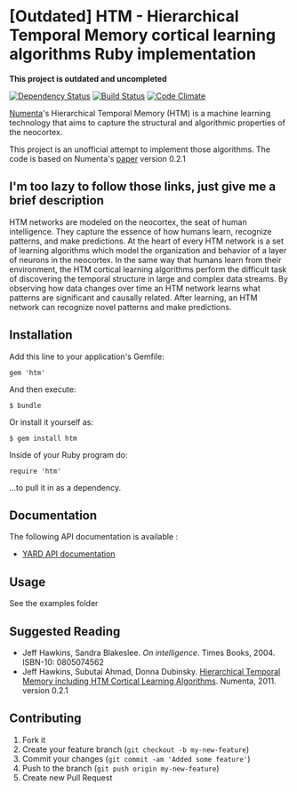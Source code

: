 # [**Outdated**] HTM - Hierarchical Temporal Memory cortical learning algorithms Ruby implementation

**This project is outdated and uncompleted**

[![Dependency Status](https://gemnasium.com/romain1189/htm.png)](https://gemnasium.com/romain1189/htm)
[![Build Status](https://secure.travis-ci.org/romain1189/htm.png?branch=master)](http://travis-ci.org/romain1189/htm)
[![Code Climate](https://codeclimate.com/github/romain1189/htm.png)](https://codeclimate.com/github/romain1189/htm)

[Numenta](http://www.numenta.com/)'s Hierarchical Temporal Memory (HTM) is a machine learning technology that aims to capture the structural and algorithmic properties of the neocortex.

This project is an unofficial attempt to implement those algorithms. The code is based on Numenta's [paper](http://www.numenta.com/htm-overview/education/HTM_CorticalLearningAlgorithms.pdf) version 0.2.1

## I'm too lazy to follow those links, just give me a brief description

HTM networks are modeled on the neocortex, the seat of human intelligence. They capture the essence of how humans learn, recognize patterns, and make predictions. At the heart of every HTM network is a set of learning algorithms which model the organization and behavior of a layer of neurons in the neocortex. In the same way that humans learn from their environment, the HTM cortical learning algorithms perform the difficult task of discovering the temporal structure in large and complex data streams. By observing how data changes over time an HTM network learns what patterns are significant and causally related. After learning, an HTM network can recognize novel patterns and make predictions.

## Installation

Add this line to your application's Gemfile:

    gem 'htm'

And then execute:

    $ bundle

Or install it yourself as:

    $ gem install htm

Inside of your Ruby program do:

    require 'htm'

...to pull it in as a dependency.

## Documentation

The following API documentation is available :

* [YARD API documentation](http://www.rubydoc.info/github/romain1189/htm/master/frames)

## Usage

See the examples folder

## Suggested Reading

* Jeff Hawkins, Sandra Blakeslee. *On intelligence*. Times Books, 2004. ISBN-10: 0805074562
* Jeff Hawkins, Subutai Ahmad, Donna Dubinsky. [Hierarchical Temporal Memory including HTM Cortical Learning Algorithms](http://www.numenta.com/htm-overview/education/HTM_CorticalLearningAlgorithms.pdf). Numenta, 2011. version 0.2.1

## Contributing

1. Fork it
2. Create your feature branch (`git checkout -b my-new-feature`)
3. Commit your changes (`git commit -am 'Added some feature'`)
4. Push to the branch (`git push origin my-new-feature`)
5. Create new Pull Request
